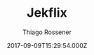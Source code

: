 ---
title: Jekflix
github: https://github.com/thiagorossener/jekflix-template
demo: https://jekflix.rossener.com/
author: Thiago Rossener
ssg:
  - Jekyll
cms:
  - Markdown
date: 2017-09-09T15:29:54.000Z
description: A Jekyll template inspired by Netflix. 🎬
draft: true
publish_date: '2017-09-09T15:29:54Z'
update_date: '2022-09-27T19:26:57Z'
github_star: 657
github_fork: 870
---